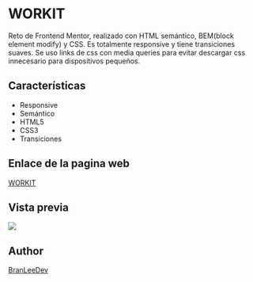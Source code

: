 # WORKIT

Reto de Frontend Mentor, realizado con HTML semántico, BEM(block element modify) y CSS. Es totalmente responsive y tiene transiciones suaves.
Se uso links de css con media queries para evitar descargar css innecesario para dispositivos pequeños.

## Características

- Responsive
- Semántico
- HTML5
- CSS3
- Transiciones

## Enlace de la pagina web

[WORKIT](https://workit-gray.vercel.app/)

## Vista previa

![](https://res.cloudinary.com/dbbixakcl/image/upload/f_auto,q_auto/v1/FrontendMentor/gzympvrpuwzp17bkygr4)

## Author

[BranLeeDev](https://github.com/BranLeeDev)
